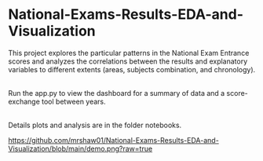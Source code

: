 # National-Exams-Results-EDA-and-Visualization
This project explores the particular patterns in the National Exam Entrance scores and analyzes the correlations between the results and explanatory variables to different extents (areas, subjects combination, and chronology). 

<br>Run the app.py to view the dashboard for a summary of data and a score-exchange tool between years.

<br>Details plots and analysis are in the folder notebooks.

https://github.com/mrshaw01/National-Exams-Results-EDA-and-Visualization/blob/main/demo.png?raw=true
